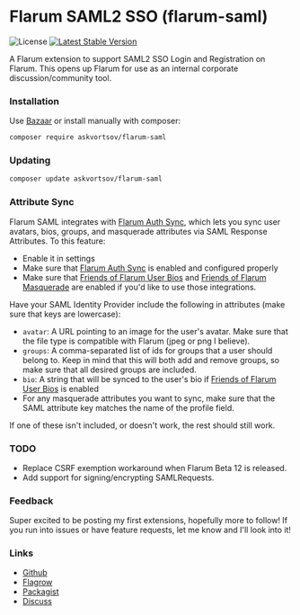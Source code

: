 # Flarum SAML2 SSO (flarum-saml)

![License](https://img.shields.io/badge/license-MIT-blue.svg) [![Latest Stable Version](https://img.shields.io/packagist/v/askvortsov/flarum-saml.svg)](https://packagist.org/packages/askvortsov/flarum-saml)

A Flarum extension to support SAML2 SSO Login and Registration on Flarum. This opens up Flarum for use as an internal corporate discussion/community tool.

### Installation

Use [Bazaar](https://discuss.flarum.org/d/5151-flagrow-bazaar-the-extension-marketplace) or install manually with composer:

```sh
composer require askvortsov/flarum-saml
```

### Updating

```sh
composer update askvortsov/flarum-saml
```

### Attribute Sync

Flarum SAML integrates with [Flarum Auth Sync](https://github.com/askvortsov1/flarum-auth-sync), which lets you sync user avatars, bios, groups, and masquerade attributes via SAML Response Attributes. To this feature:

- Enable it in settings
- Make sure that [Flarum Auth Sync](https://github.com/askvortsov1/flarum-auth-sync) is enabled and configured properly
- Make sure that [Friends of Flarum User Bios](https://github.com/FriendsOfFlarum/user-bio) and [Friends of Flarum Masquerade](https://github.com/FriendsOfFlarum/masquerade) are enabled if you'd like to use those integrations.

Have your SAML Identity Provider include the following in attributes (make sure that keys are lowercase):

- `avatar`: A URL pointing to an image for the user's avatar. Make sure that the file type is compatible with Flarum (jpeg or png I believe).
- `groups`: A comma-separated list of ids for groups that a user should belong to. Keep in mind that this will both add and remove groups, so make sure that all desired groups are included.
- `bio`: A string that will be synced to the user's bio if [Friends of Flarum User Bios](https://github.com/FriendsOfFlarum/user-bio) is enabled
- For any masquerade attributes you want to sync, make sure that the SAML attribute key matches the name of the profile field.

If one of these isn't included, or doesn't work, the rest should still work.

### TODO

- Replace CSRF exemption workaround when Flarum Beta 12 is released.
- Add support for signing/encrypting SAMLRequests.

### Feedback

Super excited to be posting my first extensions, hopefully more to follow! If you run into issues or have feature requests, let me know and I'll look into it!

### Links

- [Github](https://github.com/askvortsov1/flarum-saml)
- [Flagrow](https://flagrow.io/extensions/askvortsov/flarum-saml)
- [Packagist](https://packagist.org/packages/askvortsov/flarum-saml)
- [Discuss](https://discuss.flarum.org/d/22757-flarum-saml)
